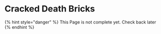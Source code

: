 # Cracked Death Bricks

{% hint style="danger" %}
This Page is not complete yet. Check back later
{% endhint %}

